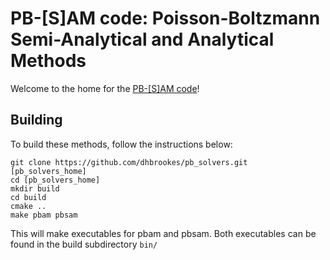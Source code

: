 PB-[S]AM code: Poisson-Boltzmann Semi-Analytical and Analytical Methods
============

Welcome to the home for the [PB-[S]AM code](https://github.com/dhbrookes/pb_solvers)!

## Building

To build these methods, follow the instructions below:

~~~
git clone https://github.com/dhbrookes/pb_solvers.git [pb_solvers_home]
cd [pb_solvers_home]
mkdir build
cd build
cmake ..
make pbam pbsam
~~~

This will make executables for pbam and pbsam.
Both executables can be found in the build subdirectory `bin/`

